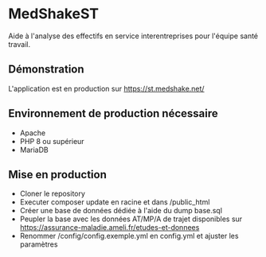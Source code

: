 # MedShakeST
Aide à l'analyse des effectifs en service interentreprises pour l'équipe santé travail.

## Démonstration
L'application est en production sur https://st.medshake.net/

## Environnement de production nécessaire
- Apache
- PHP 8 ou supérieur
- MariaDB

## Mise en production 
- Cloner le repository
- Executer composer update en racine et dans /public_html
- Créer une base de données dédiée à l'aide du dump base.sql
- Peupler la base avec les données AT/MP/A de trajet disponibles sur https://assurance-maladie.ameli.fr/etudes-et-donnees
- Renommer /config/config.exemple.yml en config.yml et ajuster les paramètres
